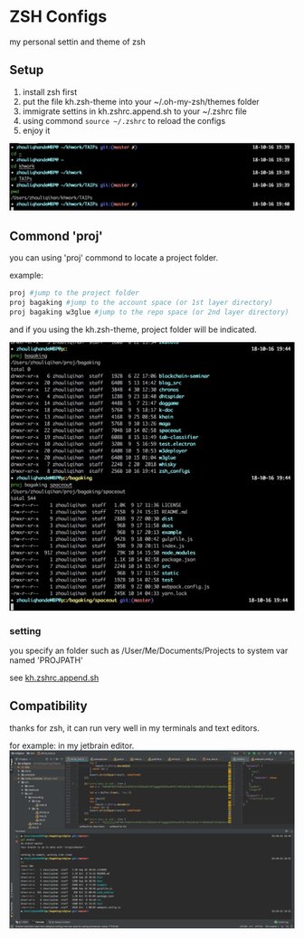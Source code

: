 # ZSH Configs

my personal settin and theme of zsh

## Setup

1. install zsh first
2. put the file kh.zsh-theme into your ~/.oh-my-zsh/themes folder
3. immigrate settins in kh.zshrc.append.sh to your ~/.zshrc file
4. using commond `source ~/.zshrc` to reload the configs
5. enjoy it

![kh.zsh-theme](theme.png)

## Commond 'proj'

you can using 'proj' commond to locate a project folder.

example:

```bash
proj #jump to the project folder
proj bagaking #jump to the account space (or 1st layer directory)
proj bagaking w3glue #jump to the repo space (or 2nd layer directory)
```

and if you using the kh.zsh-theme, project folder will be indicated.

![proj commond](proj.png)

### setting

you specify an folder such as /User/Me/Documents/Projects to system var named 'PROJPATH'

see [kh.zshrc.append.sh](kh.zshrc.append.sh)

## Compatibility

thanks for zsh, it can run very well in my terminals and text editors.

for example: in my jetbrain editor.
![using it in jetbrain](jetbrain.png)